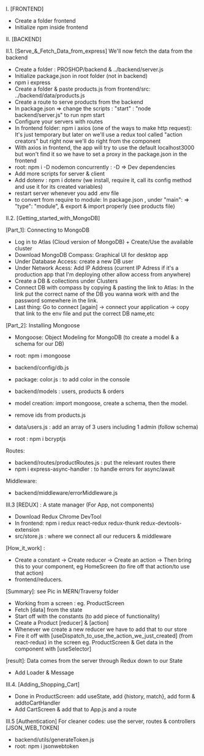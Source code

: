 I. [FRONTEND]

- Create a folder frontend
- Initialize npm inside frontend

II. [BACKEND]

II.1. [Serve_&_Fetch_Data_from_express]
We'll now fetch the data from the backend

- Create a folder : PROSHOP/backend & ../backend/server.js
- Initialize package.json in root folder (not in backend)
- npm i express
- Create a folder & paste products.js from frontend/src: ../backend/data/products.js
- Create a route to serve products from the backend
- In package.json => change the scripts : "start" : "node backend/server.js" to run npm start
- Configure your servers with routes
- In frontend folder: npm i axios (one of the ways to make http request):
  It's just temporary but later on we'll use a redux tool called "action creators" but right now we'll do right from the component
- With axios in frontend, the app will try to use the default localhost3000 but won't find it so we have to set a proxy in the package.json in the frontend
- root: npm i -D nodemon concurrently : -D => Dev dependencies
- Add more scripts for server & client
- Add dotenv : npm i dotenv (we install, require it, call its config method and use it for its created variables)
- restart server whenever you add .env file
- to convert from require to module: In package.json , under "main":
  => "type": "module", & export & import properly (see products file)

II.2. [Getting_started_with_MongoDB]

[Part_1]: Connecting to MongoDB

- Log in to Atlas (Cloud version of MongoDB) + Create/Use the available cluster
- Download MongoDB Compass: Graphical UI for desktop app
- Under Database Access: create a new DB user
- Under Network Acess: Add IP Address (current IP Adress if it's a production app that I'm deploying other allow access from anywhere)
- Create a DB & collections under Clusters
- Connect DB with compass by copying & pasting the link to Atlas: In the link put the correct name of the DB you wanna work with and the password somewhere in the link.
- Last thing: Go to connect [again] -> connect your application -> copy that link to the env file and put the correct DB name,etc

[Part_2]: Installing Mongoose

- Mongoose: Object Modeling for MongoDB (to create a model & a schema for our DB)
- root: npm i mongoose
- backend/config/db.js
- package: color.js : to add color in the console
- backend/models : users, products & orders
- model creation: import mongoose, create a schema, then the model.

- remove ids from products.js
- data/users.js : add an array of 3 users including 1 admin (follow schema)
- root : npm i bcryptjs

Routes:

- backend/routes/productRoutes.js : put the relevant routes there
- npm i express-async-handler : to handle errors for async/await

Middleware:

- backend/middleware/errorMiddleware.js

III.3 [REDUX] : A state manager (For App, not components)

- Download Redux Chrome DevTool
- In frontend: npm i redux react-redux redux-thunk redux-devtools-extension
- src/store.js : where we connect all our reducers & middleware

[How_it_work] :

- Create a constant -> Create reducer -> Create an action -> Then bring this to your component, eg HomeScreen (to fire off that action/to use that action)
- frontend/reducers.

[Summary]: see Pic in MERN/Traversy folder

- Working from a screen : eg. ProductScreen
- Fetch [data] from the state
- Start off with the constants (to add piece of functionality)
- Create a Product [reducer] & [action]
- Whenever we create a new reducer we have to add that to our store
- Fire it off with [useDispatch_to_use_the_action_we_just_created] (from react-redux) in the screen eg. ProductScreen & Get data in the component with [useSelector]

[result]: Data comes from the server through Redux down to our State

- Add Loader & Message

III.4. [Adding_Shopping_Cart]

- Done in ProductScreen: add useState, add {history, match}, add form & addtoCartHandler
- Add CartScreen & add that to App.js and a route

III.5 [Authentication]
For cleaner codes: use the server, routes & controllers
[JSON_WEB_TOKEN]

- backend/utils/generateToken.js
- root: npm i jsonwebtoken
